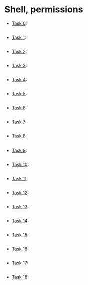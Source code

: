 # Shell, permissions

* [Task 0](./): 
  ```
  
  ```

* [Task 1](./): 
  ```
  
  ```

* [Task 2](./): 
  ```
  
  ```

* [Task 3](./): 
  ```
  
  ```

* [Task 4](./): 
  ```
  
  ```

* [Task 5](./): 
  ```
  
  ```

* [Task 6](./): 
  ```
  
  ```

* [Task 7](./): 
  ```
  
  ```

* [Task 8](./): 
  ```
  
  ```

* [Task 9](./): 
  ```
  
  ```

* [Task 10](./): 
  ```
  
  ```

* [Task 11](./): 
  ```
  
  ```

* [Task 12](./): 
  ```
  
  ```

* [Task 13](./): 
  ```
  
  ```

* [Task 14](./): 
  ```
  
  ```

* [Task 15](./): 
  ```
  
  ```

* [Task 16](./): 
  ```
  
  ```

* [Task 17](./): 
  ```
  
  ```

* [Task 18](./): 
  ```
  
  ```

